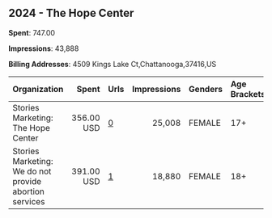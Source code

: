 ## 2024 - The Hope Center 
**Spent**: 747.00

**Impressions**: 43,888

**Billing Addresses**: 4509 Kings Lake Ct,Chattanooga,37416,US

|Organization|Spent|Urls|Impressions|Genders|Age Brackets|Country Codes|
|:---|---:|:---|---:|:---|:---|:---|
|Stories Marketing: The Hope Center|356.00 USD|[0](https://www.snap.com/political-ads/asset/9969f4ba2bbcaacd79f410066df8bcdca8d0a0bfb64abf62928558e8b65ffad5?mediaType=mp4)|25,008|FEMALE|17+|united states|
|Stories Marketing: We do not provide abortion services|391.00 USD|[1](https://www.snap.com/political-ads/asset/796c612b1c24d62dbbe7a2f49c5fd710065be1fca0025d324b061f9719fcf5a9?mediaType=mp4)|18,880|FEMALE|18+|united states|
